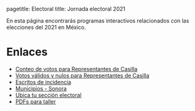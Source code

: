 pagetitle: Electoral
title: Jornada electoral 2021

En esta página encontrarás programas interactivos relacionados con las elecciones del 2021 en
México.


# Enlaces

- [Conteo de votos para Representantes de Casilla](conteo-votos/)
- [Votos válidos y nulos para Representantes de Casilla](validos-nulos/)
- [Escritos de incidencia](escritos-incidencia/)
- [Municipios - Sonora](sonora/)
- [Ubica tu sección electoral](encuentra-seccion/)
- [PDFs para taller](pdfs/)
